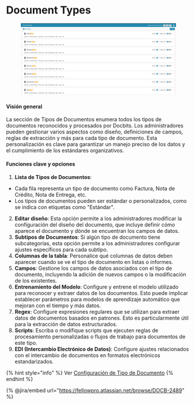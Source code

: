 # Document Types

<figure><img src="../../../../.gitbook/assets/Bildschirmfoto%202024-05-08%20um%2008.44.19.png" alt=""><figcaption></figcaption></figure>

#### Visión general

La sección de Tipos de Documentos enumera todos los tipos de documentos reconocidos y procesados por Docbits. Los administradores pueden gestionar varios aspectos como diseño, definiciones de campos, reglas de extracción y más para cada tipo de documento. Esta personalización es clave para garantizar un manejo preciso de los datos y el cumplimiento de los estándares organizativos.

#### Funciones clave y opciones

1. **Lista de Tipos de Documentos**:

* Cada fila representa un tipo de documento como Factura, Nota de Crédito, Nota de Entrega, etc.
* Los tipos de documentos pueden ser estándar o personalizados, como se indica con etiquetas como "Estándar".

2. **Editar diseño**: Esta opción permite a los administradores modificar la configuración del diseño del documento, que incluye definir cómo aparece el documento y dónde se encuentran los campos de datos.
3. **Subtipos de Documentos**: Si algún tipo de documento tiene subcategorías, esta opción permite a los administradores configurar ajustes específicos para cada subtipo.
4. **Columnas de la tabla**: Personalice qué columnas de datos deben aparecer cuando se ve el tipo de documento en listas o informes.
5. **Campos**: Gestione los campos de datos asociados con el tipo de documento, incluyendo la adición de nuevos campos o la modificación de los existentes.
6. **Entrenamiento del Modelo**: Configure y entrene el modelo utilizado para reconocer y extraer datos de los documentos. Esto puede implicar establecer parámetros para modelos de aprendizaje automático que mejoran con el tiempo y más datos.
7. **Regex**: Configure expresiones regulares que se utilizan para extraer datos de documentos basados en patrones. Esto es particularmente útil para la extracción de datos estructurados.
8. **Scripts**: Escriba o modifique scripts que ejecuten reglas de procesamiento personalizadas o flujos de trabajo para documentos de este tipo.
9. **EDI (Intercambio Electrónico de Datos)**: Configure ajustes relacionados con el intercambio de documentos en formatos electrónicos estandarizados.

{% hint style="info" %}
Ver [Configuración de Tipo de Documento](../../../../admin-section/setup/document-types/)
{% endhint %}

{% @jira/embed url="https://fellowpro.atlassian.net/browse/DOCB-2489" %}
